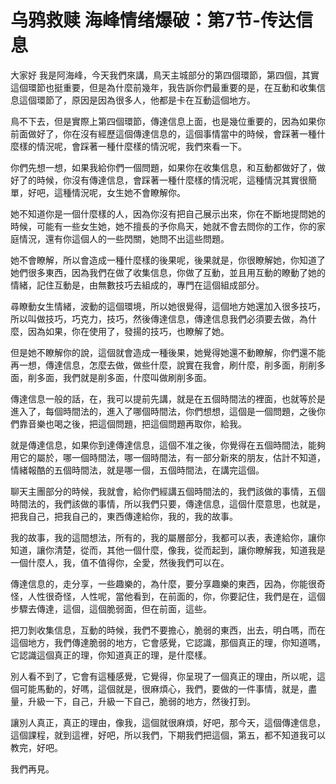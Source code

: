 # 乌鸦救赎 海峰情绪爆破：第7节-传达信息

大家好 我是阿海峰，今天我們來講，鳥天主城部分的第四個環節，第四個，其實這個環節也挺重要，但是為什麼前幾年，我告訴你們最重要的是，在互動和收集信息這個環節了，原因是因為很多人，他都是卡在互動這個地方。

鳥不下去，但是實際上第四個環節，傳達信息上面，也是幾位重要的，因為如果你前面做好了，你在沒有經歷這個傳達信息的，這個事情當中的時候，會踩著一種什麼樣的情況呢，會踩著一種什麼樣的情況呢，我們來看一下。

你們先想一想，如果我給你們一個問題，如果你在收集信息，和互動都做好了，做好了的時候，你沒有傳達信息，會踩著一種什麼樣的情況呢，這種情況其實很簡單，好吧，這種情況呢，女生她不會瞭解你。

她不知道你是一個什麼樣的人，因為你沒有把自己展示出來，你在不斷地提問她的時候，可能有一些女生她，她不擅長的予你鳥天，她就不會去問你的工作，你的家庭情況，還有你這個人的一些閃關，她問不出這些問題。

她不會瞭解，所以會造成一種什麼樣的後果呢，後果就是，你很瞭解她，你知道了她們很多東西，因為我們在做了收集信息，你做了互動，並且用互動的瞭動了她的情緒，記住互動是，由無數技巧去組成的，專門在這個組成部分。

尋瞭動女生情緒，波動的這個環境，所以她很覺得，這個地方她還加入很多技巧，所以叫做技巧，巧克力，技巧，然後傳達信息，傳達信息我們必須要去做，為什麼，因為如果，你在使用了，發揚的技巧，也瞭解了她。

但是她不瞭解你的說，這個就會造成一種後果，她覺得她還不動瞭解，你們還不能再一想，傳達信息，怎麼去做，做些什麼，說實在我會，刷什麼，削多面，削削多面，削多面，我們就是削多面，什麼叫做刷削多面。

傳達信息一般的話，在，我可以提前先講，就是在五個時間法的裡面，也就等於是進入了，每個時間法的，進入了哪個時間法，你們想想，這個是一個問題，之後你們靠音樂也喝之後，把這個問題，把這個問題再取你，給我。

就是傳達信息，如果你到達傳達信息，這個不准之後，你覺得在五個時間法，能夠用它的屬於，哪一個時間法，哪一個時間法，有一部分新來的朋友，估計不知道，情緒報酷的五個時間法，就是哪一個，五個時間法，在講完這個。

聊天主團部分的時候，我就會，給你們經講五個時間法的，我們該做的事情，五個時間法的，我們該做的事情，所以我們只要，傳達信息，這個什麼意思，也就是，把我自己，把我自己的，東西傳達給你，我的，我的故事。

我的故事，我的這間想法，所有的，我的屬層部分，我都可以表，表達給你，讓你知道，讓你清楚，從而，其他一個什麼，像我，從而起到，讓你瞭解我，知道我是一個什麼人，我，值不值得你，全愛，然後我們可以在。

傳達信息的，走分享，一些趣樂的，為什麼，要分享趣樂的東西，因為，你能很奇怪，人性很奇怪，人性呢，當他看到，在前面的，你，你要記住，我們是在，這個步驟去傳達，這個，這個脆弱面，但在前面，這些。

把刀剝收集信息，互動的時候，我們不要擔心，脆弱的東西，出去，明白嗎，而在這個地方，我們傳達脆弱的地方，它會感覺，它認識，那個真正的理，你知道嗎，它認識這個真正的理，你知道真正的理，是什麼樣。

別人看不到了，它會有這種感覺，它覺得，你呈現了一個真正的理由，所以呢，這個可能馬動的，好嗎，這個就是，很麻煩心，我們，要做的一件事情，就是，盡量，升級一下，自己，升級一下自己，脆弱的地方，然後打到。

讓別人真正，真正的理由，像我，這個就很麻煩，好吧，那今天，這個傳達信息，這個課程，就到這裡，好吧，所以我們，下期我們把這個，第五，都不知道我可以教完，好吧。

我們再見。